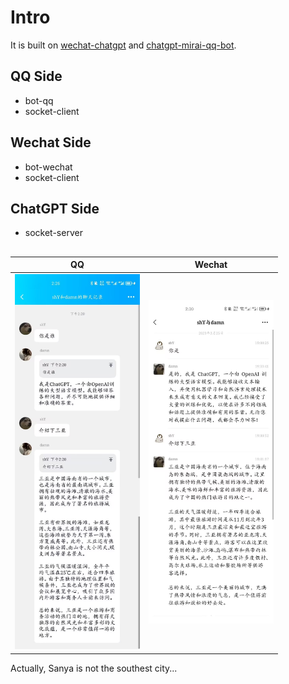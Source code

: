 # Intro

It is built on [wechat-chatgpt](https://github.com/fuergaosi233/wechat-chatgpt.git) and [chatgpt-mirai-qq-bot](https://github.com/lss233/chatgpt-mirai-qq-bot.git).

## QQ Side
- bot-qq
- socket-client

## Wechat Side
- bot-wechat
- socket-client

## ChatGPT Side
- socket-server

## 
<!-- ![](img/qq.jpg | width=100)![](img/wechat.jpg | width=100) -->

QQ          |  Wechat
:-------------------------:|:-------------------------:
 <img src="img/qq.jpg" width="200"/>  |  <img src="img/wechat.jpg" width="200"/>

Actually, Sanya is not the southest city...
